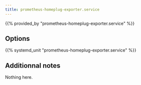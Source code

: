 ```yaml
---
title: prometheus-homeplug-exporter.service
---
```


{{% provided_by "prometheus-homeplug-exporter.service" %}}

## Options

{{% systemd_unit "prometheus-homeplug-exporter.service" %}}

## Additionnal notes

Nothing here.